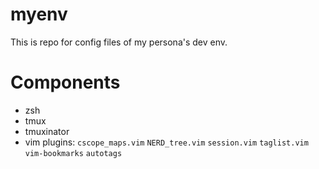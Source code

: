 myenv
=====

This is repo for config files of my persona's dev env.


Components
============

* zsh
* tmux
* tmuxinator
* vim plugins: `cscope_maps.vim` `NERD_tree.vim` `session.vim` `taglist.vim` `vim-bookmarks` `autotags`
